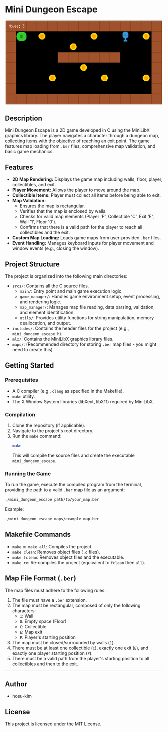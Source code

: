 # Mini Dungeon Escape
<p align="center">
  <img src="images/example.png" alt="Run example" width="500"/>
</p>

## Description

Mini Dungeon Escape is a 2D game developed in C using the MiniLibX graphics library. The player navigates a character through a dungeon map, collecting items with the objective of reaching an exit point. The game features map loading from `.ber` files, comprehensive map validation, and basic game mechanics.

## Features

*   **2D Map Rendering:** Displays the game map including walls, floor, player, collectibles, and exit.
*   **Player Movement:** Allows the player to move around the map.
*   **Collectible Items:** Player must collect all items before being able to exit.
*   **Map Validation:**
    *   Ensures the map is rectangular.
    *   Verifies that the map is enclosed by walls.
    *   Checks for valid map elements (Player 'P', Collectible 'C', Exit 'E', Wall '1', Floor '0').
    *   Confirms that there is a valid path for the player to reach all collectibles and the exit.
*   **Custom Map Loading:** Loads game maps from user-provided `.ber` files.
*   **Event Handling:** Manages keyboard inputs for player movement and window events (e.g., closing the window).

## Project Structure

The project is organized into the following main directories:

*   `srcs/`: Contains all the C source files.
    *   `main/`: Entry point and main game execution logic.
    *   `game_manager/`: Handles game environment setup, event processing, and rendering logic.
    *   `map_manager/`: Manages map file reading, data parsing, validation, and element identification.
    *   `utils/`: Provides utility functions for string manipulation, memory deallocation, and output.
*   `includes/`: Contains the header files for the project (e.g., `mini_dungeon_escape.h`).
*   `mlx/`: Contains the MiniLibX graphics library files.
*   `maps/`: (Recommended directory for storing `.ber` map files - you might need to create this)

## Getting Started

### Prerequisites

*   A C compiler (e.g., `clang` as specified in the Makefile).
*   `make` utility.
*   The X Window System libraries (libXext, libX11) required by MiniLibX.

### Compilation

1.  Clone the repository (if applicable).
2.  Navigate to the project's root directory.
3.  Run the `make` command:
    ```bash
    make
    ```
    This will compile the source files and create the executable `mini_dungeon_escape`.

### Running the Game

To run the game, execute the compiled program from the terminal, providing the path to a valid `.ber` map file as an argument:

```bash
./mini_dungeon_escape path/to/your_map.ber
```

Example:
```bash
./mini_dungeon_escape maps/example_map.ber
```

## Makefile Commands

*   `make` or `make all`: Compiles the project.
*   `make clean`: Removes object files (`.o` files).
*   `make fclean`: Removes object files and the executable.
*   `make re`: Re-compiles the project (equivalent to `fclean` then `all`).

## Map File Format (`.ber`)

The map files must adhere to the following rules:

1.  The file must have a `.ber` extension.
2.  The map must be rectangular, composed of only the following characters:
    *   `1`: Wall
    *   `0`: Empty space (Floor)
    *   `C`: Collectible
    *   `E`: Map exit
    *   `P`: Player's starting position
3.  The map must be closed/surrounded by walls (`1`).
4.  There must be at least one collectible (`C`), exactly one exit (`E`), and exactly one player starting position (`P`).
5.  There must be a valid path from the player's starting position to all collectibles and then to the exit.

---

## Author

*   hosu-kim

## License

This project is licensed under the MIT License.

